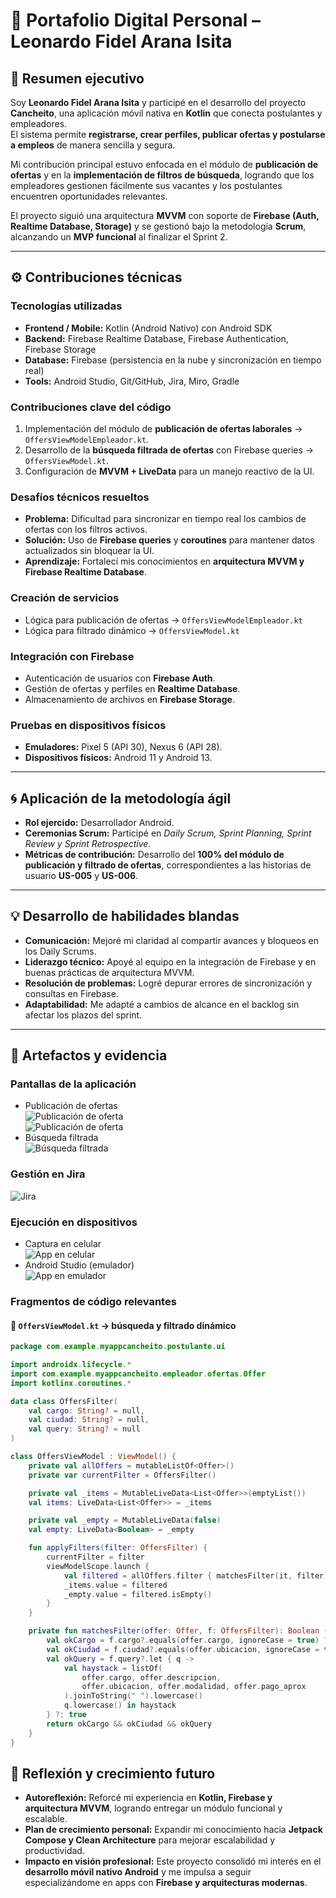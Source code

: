 # 📱 Portafolio Digital Personal – Leonardo Fidel Arana Isita

## 📌 Resumen ejecutivo  
Soy **Leonardo Fidel Arana Isita** y participé en el desarrollo del proyecto **Cancheito**, una aplicación móvil nativa en **Kotlin** que conecta postulantes y empleadores.  
El sistema permite **registrarse, crear perfiles, publicar ofertas y postularse a empleos** de manera sencilla y segura.  

Mi contribución principal estuvo enfocada en el módulo de **publicación de ofertas** y en la **implementación de filtros de búsqueda**, logrando que los empleadores gestionen fácilmente sus vacantes y los postulantes encuentren oportunidades relevantes.  

El proyecto siguió una arquitectura **MVVM** con soporte de **Firebase (Auth, Realtime Database, Storage)** y se gestionó bajo la metodología **Scrum**, alcanzando un **MVP funcional** al finalizar el Sprint 2.  

---

## ⚙️ Contribuciones técnicas  

### Tecnologías utilizadas  
- **Frontend / Mobile:** Kotlin (Android Nativo) con Android SDK  
- **Backend:** Firebase Realtime Database, Firebase Authentication, Firebase Storage  
- **Database:** Firebase (persistencia en la nube y sincronización en tiempo real)  
- **Tools:** Android Studio, Git/GitHub, Jira, Miro, Gradle  

### Contribuciones clave del código  
1. Implementación del módulo de **publicación de ofertas laborales** → `OffersViewModelEmpleador.kt`.  
2. Desarrollo de la **búsqueda filtrada de ofertas** con Firebase queries → `OffersViewModel.kt`.  
3. Configuración de **MVVM + LiveData** para un manejo reactivo de la UI.  

### Desafíos técnicos resueltos  
- **Problema:** Dificultad para sincronizar en tiempo real los cambios de ofertas con los filtros activos.  
- **Solución:** Uso de **Firebase queries** y **coroutines** para mantener datos actualizados sin bloquear la UI.  
- **Aprendizaje:** Fortalecí mis conocimientos en **arquitectura MVVM y Firebase Realtime Database**.  

### Creación de servicios  
- Lógica para publicación de ofertas → `OffersViewModelEmpleador.kt`  
- Lógica para filtrado dinámico → `OffersViewModel.kt`  

### Integración con Firebase  
- Autenticación de usuarios con **Firebase Auth**.  
- Gestión de ofertas y perfiles en **Realtime Database**.  
- Almacenamiento de archivos en **Firebase Storage**.  

### Pruebas en dispositivos físicos  
- **Emuladores:** Pixel 5 (API 30), Nexus 6 (API 28).  
- **Dispositivos físicos:** Android 11 y Android 13.  

---

## 🌀 Aplicación de la metodología ágil  
- **Rol ejercido:** Desarrollador Android.  
- **Ceremonias Scrum:** Participé en *Daily Scrum, Sprint Planning, Sprint Review y Sprint Retrospective*.  
- **Métricas de contribución:** Desarrollo del **100% del módulo de publicación y filtrado de ofertas**, correspondientes a las historias de usuario **US-005** y **US-006**.  

---

## 💡 Desarrollo de habilidades blandas  
- **Comunicación:** Mejoré mi claridad al compartir avances y bloqueos en los Daily Scrums.  
- **Liderazgo técnico:** Apoyé al equipo en la integración de Firebase y en buenas prácticas de arquitectura MVVM.  
- **Resolución de problemas:** Logré depurar errores de sincronización y consultas en Firebase.  
- **Adaptabilidad:** Me adapté a cambios de alcance en el backlog sin afectar los plazos del sprint.  

---

## 📂 Artefactos y evidencia  

### Pantallas de la aplicación  
- Publicación de ofertas  
  ![Publicación de oferta](imagen/publicar.jpg)  
  ![Publicación de oferta](imagen/publicar1.jpg)  
- Búsqueda filtrada  
  ![Búsqueda filtrada](imagen/filtro.jpg)  

### Gestión en Jira  
![Jira](imagen/jira.jpg)  

### Ejecución en dispositivos  
- Captura en celular  
  ![App en celular](imagen/celular.jpg)  
- Android Studio (emulador)  
  ![App en emulador](imagen/android.jpg)  

### Fragmentos de código relevantes  

#### 📑 `OffersViewModel.kt` → búsqueda y filtrado dinámico  

```kotlin
package com.example.myappcancheito.postulante.ui

import androidx.lifecycle.*
import com.example.myappcancheito.empleador.ofertas.Offer
import kotlinx.coroutines.*

data class OffersFilter(
    val cargo: String? = null,
    val ciudad: String? = null,
    val query: String? = null
)

class OffersViewModel : ViewModel() {
    private val allOffers = mutableListOf<Offer>()
    private var currentFilter = OffersFilter()

    private val _items = MutableLiveData<List<Offer>>(emptyList())
    val items: LiveData<List<Offer>> = _items

    private val _empty = MutableLiveData(false)
    val empty: LiveData<Boolean> = _empty

    fun applyFilters(filter: OffersFilter) {
        currentFilter = filter
        viewModelScope.launch {
            val filtered = allOffers.filter { matchesFilter(it, filter) }
            _items.value = filtered
            _empty.value = filtered.isEmpty()
        }
    }

    private fun matchesFilter(offer: Offer, f: OffersFilter): Boolean {
        val okCargo = f.cargo?.equals(offer.cargo, ignoreCase = true) ?: true
        val okCiudad = f.ciudad?.equals(offer.ubicacion, ignoreCase = true) ?: true
        val okQuery = f.query?.let { q ->
            val haystack = listOf(
                offer.cargo, offer.descripcion,
                offer.ubicacion, offer.modalidad, offer.pago_aprox
            ).joinToString(" ").lowercase()
            q.lowercase() in haystack
        } ?: true
        return okCargo && okCiudad && okQuery
    }
}
```
## 🔮 Reflexión y crecimiento futuro

- **Autoreflexión:** Reforcé mi experiencia en **Kotlin, Firebase y arquitectura MVVM**, logrando entregar un módulo funcional y escalable.  
- **Plan de crecimiento personal:** Expandir mi conocimiento hacia **Jetpack Compose y Clean Architecture** para mejorar escalabilidad y productividad.  
- **Impacto en visión profesional:** Este proyecto consolidó mi interés en el **desarrollo móvil nativo Android** y me impulsa a seguir especializándome en apps con **Firebase y arquitecturas modernas**.  



